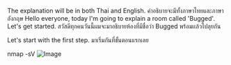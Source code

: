 The explanation will be in both Thai and English.
คำอธิบายจะมีทั้งภาษาไทยและภาษาอังกฤษ
Hello everyone, today I'm going to explain a room called 'Bugged'. Let's get started.
สวัสดีทุกคนวันนี้ผมจะมาอธิบายห้องที่มีชื่อว่า Bugged พร้อมเเล้วไปลุยกัน 

Let's start with the first step.
มาเริ่มกันที่ขั้นตอนแรกเลย

nmap -sV <ip>
![Image](https://github.com/user-attachments/assets/076e4653-bd17-4d51-9a85-705350c27606)
